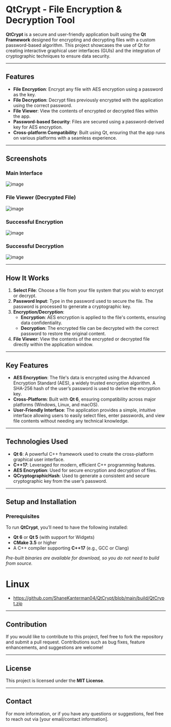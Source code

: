 # QtCrypt - File Encryption & Decryption Tool

**QtCrypt** is a secure and user-friendly application built using the **Qt Framework** designed for encrypting and decrypting files with a custom password-based algorithm. This project showcases the use of Qt for creating interactive graphical user interfaces (GUIs) and the integration of cryptographic techniques to ensure data security.

---

## Features

- **File Encryption**: Encrypt any file with AES encryption using a password as the key.
- **File Decryption**: Decrypt files previously encrypted with the application using the correct password.
- **File Viewer**: View the contents of encrypted or decrypted files within the app.
- **Password-based Security**: Files are secured using a password-derived key for AES encryption.
- **Cross-platform Compatibility**: Built using Qt, ensuring that the app runs on various platforms with a seamless experience.

---

## Screenshots

### Main Interface
![image](https://github.com/user-attachments/assets/f3c70ff1-8326-47a6-96b8-45ccae68eacc)


### File Viewer (Decrypted File)
![image](https://github.com/user-attachments/assets/0fad76d9-d231-4ede-a97c-5417ada3bf78)


### Successful Encryption
![image](https://github.com/user-attachments/assets/782e74f0-4278-4c20-a7f9-a51b9f995811)


### Successful Decryption
![image](https://github.com/user-attachments/assets/3b8504c1-da16-49bf-a49c-7c2ff9900df8)


---

## How It Works

1. **Select File**: Choose a file from your file system that you wish to encrypt or decrypt.
2. **Password Input**: Type in the password used to secure the file. The password is processed to generate a cryptographic key.
3. **Encryption/Decryption**: 
   - **Encryption**: AES encryption is applied to the file's contents, ensuring data confidentiality.
   - **Decryption**: The encrypted file can be decrypted with the correct password to restore the original content.
4. **File Viewer**: View the contents of the encrypted or decrypted file directly within the application window.

---

## Key Features

- **AES Encryption**: The file's data is encrypted using the Advanced Encryption Standard (AES), a widely trusted encryption algorithm. A SHA-256 hash of the user’s password is used to derive the encryption key.
- **Cross-Platform**: Built with **Qt 6**, ensuring compatibility across major platforms (Windows, Linux, and macOS).
- **User-Friendly Interface**: The application provides a simple, intuitive interface allowing users to easily select files, enter passwords, and view file contents without needing any technical knowledge.

---

## Technologies Used

- **Qt 6**: A powerful C++ framework used to create the cross-platform graphical user interface.
- **C++17**: Leveraged for modern, efficient C++ programming features.
- **AES Encryption**: Used for secure encryption and decryption of files.
- **QCryptographicHash**: Used to generate a consistent and secure cryptographic key from the user’s password.

---

## Setup and Installation

### Prerequisites

To run **QtCrypt**, you’ll need to have the following installed:

- **Qt 6** or **Qt 5** (with support for Widgets)
- **CMake 3.5** or higher
- A C++ compiler supporting **C++17** (e.g., GCC or Clang)

*Pre-built binaries are available for download, so you do not need to build from source.*

# Linux
- https://github.com/ShaneKanterman04/QtCrypt/blob/main/build/QtCrypt.zip
---

## Contribution

If you would like to contribute to this project, feel free to fork the repository and submit a pull request. Contributions such as bug fixes, feature enhancements, and suggestions are welcome!

---

## License

This project is licensed under the **MIT License**.

---

## Contact

For more information, or if you have any questions or suggestions, feel free to reach out via [your email/contact information].

